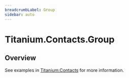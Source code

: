 ```yaml
---
breadcrumbLabel: Group
sidebar: auto
---
```


# Titanium.Contacts.Group

<ProxySummary/>

## Overview

See examples in [Titanium.Contacts](Titanium.Contacts) for more information.

<ApiDocs/>
